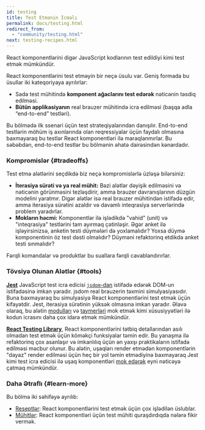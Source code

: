 ```yaml
---
id: testing
title: Test Etmənin İcmalı
permalink: docs/testing.html
redirect_from:
  - "community/testing.html"
next: testing-recipes.html
---
```


React komponentlərini digər JavaScript kodlarının test edildiyi kimi test etmək mümkündür.

React komponentlərini test etməyin bir neçə üsulu var. Geniş formada bu üsullar iki kateqoriyaya ayrılırlar:

* Sadə test mühitində **komponent ağaclarını test edərək** nəticənin təsdiq edilməsi.
* **Bütün applikasiyanın** real brauzer mühitində icra edilməsi (başqa adla “end-to-end” testləri).

Bu bölmədə ilk ssenari üçün test strateqiyalarından danışılır. End-to-end testlərin möhüm iş axınlarında olan reqressiyalar üçün faydalı olmasına baxmayaraq bu testlər React komponentləri ilə maraqlanmırlar. Bu səbəbdən, end-to-end testlər bu bölmənin əhatə dairəsindən kənardadır.

### Kompromislər {#tradeoffs}

Test etmə alətlərini seçdikdə biz neçə kompromislərlə üzləşə bilərsiniz:

* **İterasiya sürəti və ya real mühit:** Bəzi alətlər dəyişik edilməsini və nəticənin görünməsini tezləşdirir, amma brauzer davranışlarının düzgün modelini yaratmır. Digər alətlər isə real brauzer mühitindən istifadə edir, amma iterasiya sürətini azaldır və davamlı inteqrasiya serverlərində problem yaradırlar.
* **Mokların həcmi:** Komponentlər ilə işlədikdə "vahid" (unit) və "inteqrasiya" testlərini tam ayırmaq çətinləşir. Əgər anket ilə işləyirsinizsə, anketin testi düymələri də yoxlamalıdır? Yoxsa düymə komponentinin öz test dəsti olmalıdır? Düyməni refaktorinq etdikdə anket testi sınmalıdır?

Fərqli komandalar və produktlar bu suallara fərqli cavablandırırlar.

### Tövsiyə Olunan Alətlər {#tools}

**[Jest](https://facebook.github.io/jest/)** JavaScript test icra edicisi [`jsdom`-dan](/docs/testing-environments.html#mocking-a-rendering-surface) istifadə edərək DOM-un istifadəsinə imkan yaradır. jsdom real brauzerin təxmini simulyasiyasıdır. Buna baxmayaraq bu simulyasiya React komponentlərini test etmək üçün kifayətdir. Jest, iterasiya sürətinin yüksək olmasına imkan yaradır. Əlavə olaraq, bu alətin [modulları](/docs/testing-environments.html#mocking-modules) və [taymerləri](/docs/testing-environments.html#mocking-timers) mok etmək kimi xüsusiyyətləri ilə kodun icrasını daha çox idarə etmək mümkündür.

**[React Testing Library](https://testing-library.com/react)**, React komponentlərini tətbiq detallarından asılı olmadan test etmək üçün köməkçi funksiyalar təmin edir. Bu yanaşma ilə refaktorinq çox asanlaşır və imkanlılıq üçün ən yaxşı praktikaların istifadə edilməsi məcbur olunur. Bu alətin, uşaqları render etmədən komponentlərin "dayaz" render edilməsi üçün heç bir yol təmin etmədiyinə baxmayaraq Jest kimi test icra edicisi ilə uşaq komponentləri [mok edərək](/docs/testing-recipes.html#mocking-modules) eyni nəticəyə çatmaq mümkündür.

### Daha Ətraflı {#learn-more}

Bu bölmə iki səhifəyə ayrılıb:

- [Reseptlər](/docs/testing-recipes.html): React komponentlərini test etmək üçün çox işlədilən üslublar.
- [Mühitlər](/docs/testing-environments.html): React komponentləri üçün test mühiti quraşdırdıqda nələrə fikir vermək.
